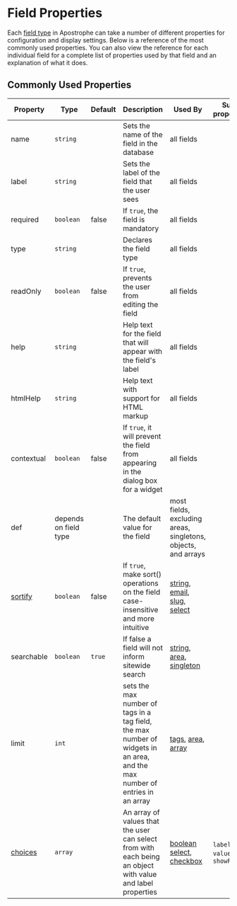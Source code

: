# Field Properties

Each [field type](/reference/field-types) in Apostrophe can take a number of different properties for configuration and display settings. Below is a reference of the most commonly used properties. You can also view the reference for each individual field for a complete list of properties used by that field and an explanation of what it does.

## Commonly Used Properties

| Property | Type | Default | Description | Used By | Sub-properties |
|----------|------|---------|-------------|---------|----------------|
|name | `string` | | Sets the name of the field in the database | all fields | |
|label | `string` | | Sets the label of the field that the user sees | all fields | |
|required | `boolean` | false | If `true`, the field is mandatory | all fields | |
|type | `string` | | Declares the field type | all fields | |
|readOnly | `boolean` | false | If `true`, prevents the user from editing the field | all fields | |
|help | `string` | | Help text for the field that will appear with the field's label | all fields | |
|htmlHelp | `string` | | Help text with support for HTML markup | all fields | |
|contextual | `boolean` | false | If `true`, it will prevent the field from appearing in the dialog box for a widget | all fields | |
|def | depends on field type | | The default value for the field | most fields, excluding areas, singletons, objects, and arrays | |
|[sortify](sortify.md) | `boolean` | false | If `true`, make sort() operations on the field case-insensitive and more intuitive  | [string](../string.md), [email](../email.md), [slug](../slug.md), [select](../select.md) | |
|searchable | `boolean` | `true` | If false a field will not inform sitewide search | [string](../string.md), [area](../area.md), [singleton](../singleton.md) | |
|limit | `int` | | sets the max number of tags in a tag field, the max number of widgets in an area, and the max number of entries in an array  |[tags](../tags.md), [area](../area.md), [array](../array.md)  | |
|[choices](choices.md) | `array` | | An array of values that the user can select from with each being an object with value and label properties | [boolean](../boolean.md) [select](../select.md), [checkbox](../checkbox.md) | `label`, `value`, `showFields` |
